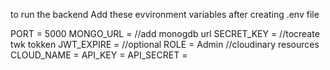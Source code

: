 to run the backend Add these evvironment variables after creating .env file

PORT = 5000
MONGO_URL = //add monogdb url
SECRET_KEY =   //tocreate twk tokken
JWT_EXPIRE =  //optional
ROLE =  Admin
//cloudinary resources
CLOUD_NAME = 
API_KEY = 
API_SECRET = 
